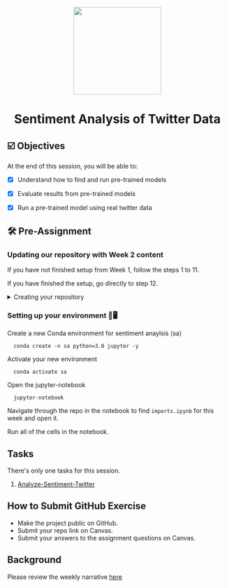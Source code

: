 <p align = "center" draggable=”false” ><img src="https://user-images.githubusercontent.com/37101144/161836199-fdb0219d-0361-4988-bf26-48b0fad160a3.png"
     width="200px"
     height="auto"/>
</p>



# <h1 align="center" id="heading">Sentiment Analysis of Twitter Data</h1>



## ☑️ Objectives

At the end of this session, you will be able to:
- [x] Understand how to find and run pre-trained models
- [x] Evaluate results from pre-trained models
- [x] Run a pre-trained model using real twitter data


## :hammer_and_wrench: Pre-Assignment

### Updating our repository with Week 2 content

If you have not finished setup from Week 1, follow the steps 1 to 11.

If you have finished the setup, go directly to step 12.

<details>
  <summary>Creating your repository</summary>
  <br>

1. The first thing to do is create a new empty public repository!

![image](https://user-images.githubusercontent.com/19699016/176268864-0893db99-f496-4e0f-8860-fc635ec76106.png)

2. Be sure to fill out your repository name, description, and ensure it's public! NOTE: DO NOT ADD A README OR LICENSE
     
![image](https://user-images.githubusercontent.com/19699016/176269140-57baeb17-9e97-412b-bd9b-866dc7012e85.png)

3. Now that you've done the required set-up on GitHub.com, let's move to our terminal and clone the MLE-10 repository!
     
     ```console
     git clone git@github.com:FourthBrain/MLE-11.git
     ```   

4. Now, we're going to copy the contents of the assignment to a new folder using the following command
     
     ```console
     cp -r MLE-11/assignments/week-2-analyze-sentiment-twitter .
     ```

5. Once that is complete, we'll `cd` into the newly created folder with
     
     ```console
     cd week-2-analyze-sentiment-twitter
     ```
     
6. Now, let's init our repository in this folder using
     
     ```console
     git init
     ```
     
7. We'll add the contents of the folder using
     
     ```console
     git add .
     ```
     
8. Let's create an initial commit!
     
     ```console
     git commit -m "Initial Commit"
     ```
     
9. Now we can add our created repository as a remote using the following command. Don't forget, you can get the SSH address from your repository by clicking the green `Code` button on GitHub.com!
     
     ```console
     git remote add main git@github.com:<YOUR GITHUB USERNAME>/<YOUR REPOSITORY NAME>
     ```
     
10. Now we'll set our branch to `main`
     
     ```console
     git branch -M main
     ```
     
11. Last, but not least, let's push the contents of our commit to our repo!
     
     ```console
     git push -u main main
     ```

12. OPTIONAL: If you've already cloned the MLE-8 repository - feel free to pull the recent changes by `cd`ing into the directory that contains the MLE-8 repo, and running this command. Be sure to return to the parent directory before moving on! (`cd ..`)
     
     ```console
      git pull origin main
     ```

13. That's it, that's all!

</details>

### Setting up your environment 🐍🖥️

Create a new Conda environment for sentiment anaylsis (sa)

```console
  conda create -n sa python=3.8 jupyter -y
```

Activate your new environment
```console
  conda activate sa
```

Open the jupyter-notebook
```console
  jupyter-notebook
```

Navigate through the repo in the notebook to find `imports.ipynb` for this week and open it.

Run all of the cells in the notebook.

## Tasks

There's only one tasks for this session.

1. [Analyze-Sentiment-Twitter](nb/analyze-sentiment-twitter.ipynb)

## How to Submit GitHub Exercise

- Make the project public on GitHub.
- Submit your repo link on Canvas. 
- Submit your answers to the assignment questions on Canvas.


## Background

Please review the weekly narrative [here](https://great-yamamomo-5c3.notion.site/Week-2-Building-Data-Centric-AI-Products-1329664eb34b4e9c89faab12177bfbe6)
